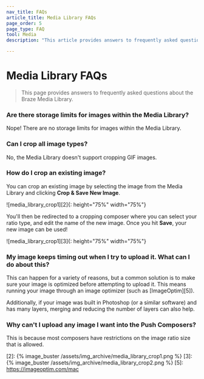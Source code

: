 ```yaml
---
nav_title: FAQs
article_title: Media Library FAQs
page_order: 5
page_type: FAQ
tool: Media
description: "This article provides answers to frequently asked questions about the Braze Media Library."

---
```


# Media Library FAQs

> This page provides answers to frequently asked questions about the Braze Media Library.

### Are there storage limits for images within the Media Library?

Nope! There are no storage limits for images within the Media Library.

### Can I crop all image types?

No, the Media Library doesn't support cropping GIF images.

### How do I crop an existing image?

You can crop an existing image by selecting the image from the Media Library and clicking **Crop & Save New Image**. 

![media_library_crop1][2]{: height="75%" width="75%"}

You'll then be redirected to a cropping composer where you can select your ratio type, and edit the name of the new image. Once you hit **Save**, your new image can be used!

![media_library_crop1][3]{: height="75%" width="75%"}

### My image keeps timing out when I try to upload it. What can I do about this?

This can happen for a variety of reasons, but a common solution is to make sure your image is optimized before attempting to upload it. This means running your image through an image optimizer (such as [ImageOptim][5]).

Additionally, if your image was built in Photoshop (or a similar software) and has many layers, merging and reducing the number of layers can also help.

### Why can't I upload any image I want into the Push Composers?

This is because most composers have restrictions on the image ratio size that is allowed.

[2]: {% image_buster /assets/img_archive/media_library_crop1.png %}
[3]: {% image_buster /assets/img_archive/media_library_crop2.png %}
[5]: https://imageoptim.com/mac